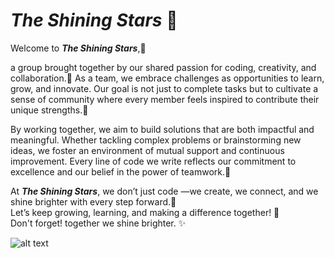 # _The Shining Stars_ 🌟

Welcome to **_The Shining Stars_**,👋  

a group brought together by our shared passion for
coding, creativity, and collaboration.🌈 As a team, we embrace challenges as
opportunities to learn, grow, and innovate. Our goal is not just to complete
tasks but to cultivate a sense of community where every member feels inspired to
contribute their unique strengths.🤝

By working together, we aim to build solutions that are both impactful and
meaningful. Whether tackling complex problems or brainstorming new ideas, we
foster an environment of mutual support and continuous improvement. Every line
of code we write reflects our commitment to excellence and our belief in the
power of teamwork.💪

At **_The Shining Stars_**, we don’t just code —we create, we connect, and we shine
brighter with every step forward.💫  
Let’s keep growing, learning, and making a difference together! 🚀  
Don't forget\! together we shine brighter. ✨

![alt text](time-to-shine-spongebob-shine.gif)
